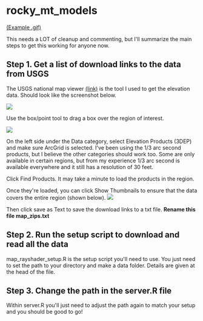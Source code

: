 # rocky_mt_models

[(Example .gif)](https://i.imgur.com/1IKmtY2.mp4)

This needs a LOT of cleanup and commenting, but I'll summarize the main steps to get this working for anyone now.


## Step 1.  Get a list of download links to the data from USGS

The USGS national map viewer [(link)](https://viewer.nationalmap.gov/basic/) is the tool I used to get the elevation data.  Should look like the screenshot below.

![](D:/abire/Documents/rocky_mt_models/readme/USGS_viewer.png)

Use the box/point tool to drag a box over the region of interest.

![](D:/abire/Documents/rocky_mt_models/readme/region.png)

On the left side under the Data category, select Elevation Products (3DEP) and make sure ArcGrid is selected.  I've been using the 1/3 arc second products, but I believe the other categories should work too.  Some are only available in certain regions, but from my experience 1/3 arc second is available everywhere and it still has a resolution of 30 feet.

Click Find Products.  It may take a minute to load the products in the region.

Once they're loaded, you can click Show Thumbnails to ensure that the data covers the entire region (shown below).
![](D:/abire/Documents/rocky_mt_models/readme/thumbnails.png)

Then click save as Text to save the download links to a txt file.  **Rename this file map_zips.txt**


## Step 2.  Run the setup script to download and read all the data

map_rayshader_setup.R is the setup script you'll need to use.  You just need to set the path to your directory and make a data folder.  Details are given at the head of the file.

## Step 3. Change the path in the server.R file

Within server.R you'll just need to adjust the path again to match your setup and you should be good to go!

